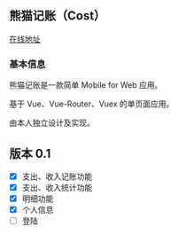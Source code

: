 ## 熊猫记账（Cost）

[在线地址](https://mobile.codeyhj.cn/xiongmao/statistics)

### 基本信息

熊猫记账是一款简单 Mobile for Web 应用。

基于 Vue、Vue-Router、Vuex 的单页面应用。

由本人独立设计及实现。

## 版本 0.1

- [x] 支出、收入记账功能
- [x] 支出、收入统计功能
- [x] 明细功能
- [x] 个人信息
- [ ] 登陆
